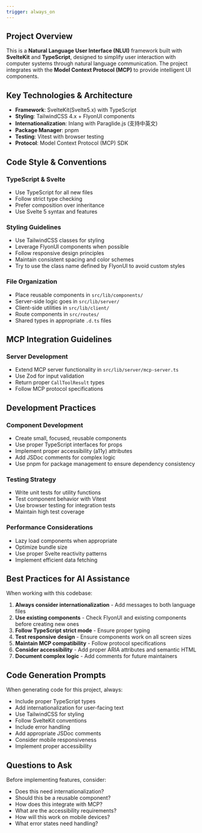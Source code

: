 ```yaml
---
trigger: always_on
---
```


## Project Overview

This is a **Natural Language User Interface (NLUI)** framework built with **SvelteKit** and **TypeScript**, designed to simplify user interaction with computer systems through natural language communication. The project integrates with the **Model Context Protocol (MCP)** to provide intelligent UI components.

## Key Technologies & Architecture

- **Framework**: SvelteKit(Svelte5.x) with TypeScript
- **Styling**: TailwindCSS 4.x + FlyonUI components
- **Internationalization**: Inlang with Paraglide.js (支持中英文)
- **Package Manager**: pnpm
- **Testing**: Vitest with browser testing
- **Protocol**: Model Context Protocol (MCP) SDK

## Code Style & Conventions

### TypeScript & Svelte

- Use TypeScript for all new files
- Follow strict type checking
- Prefer composition over inheritance
- Use Svelte 5 syntax and features

### Styling Guidelines

- Use TailwindCSS classes for styling
- Leverage FlyonUI components when possible
- Follow responsive design principles
- Maintain consistent spacing and color schemes
- Try to use the class name defined by FlyonUI to avoid custom styles

### File Organization

- Place reusable components in `src/lib/components/`
- Server-side logic goes in `src/lib/server/`
- Client-side utilities in `src/lib/client/`
- Route components in `src/routes/`
- Shared types in appropriate `.d.ts` files

## MCP Integration Guidelines

### Server Development

- Extend MCP server functionality in `src/lib/server/mcp-server.ts`
- Use Zod for input validation
- Return proper `CallToolResult` types
- Follow MCP protocol specifications

## Development Practices

### Component Development

- Create small, focused, reusable components
- Use proper TypeScript interfaces for props
- Implement proper accessibility (a11y) attributes
- Add JSDoc comments for complex logic
- Use pnpm for package management to ensure dependency consistency

### Testing Strategy

- Write unit tests for utility functions
- Test component behavior with Vitest
- Use browser testing for integration tests
- Maintain high test coverage

### Performance Considerations

- Lazy load components when appropriate
- Optimize bundle size
- Use proper Svelte reactivity patterns
- Implement efficient data fetching

## Best Practices for AI Assistance

When working with this codebase:

1. **Always consider internationalization** - Add messages to both language files
2. **Use existing components** - Check FlyonUI and existing components before creating new ones
3. **Follow TypeScript strict mode** - Ensure proper typing
4. **Test responsive design** - Ensure components work on all screen sizes
5. **Maintain MCP compatibility** - Follow protocol specifications
6. **Consider accessibility** - Add proper ARIA attributes and semantic HTML
7. **Document complex logic** - Add comments for future maintainers

## Code Generation Prompts

When generating code for this project, always:

- Include proper TypeScript types
- Add internationalization for user-facing text
- Use TailwindCSS for styling
- Follow SvelteKit conventions
- Include error handling
- Add appropriate JSDoc comments
- Consider mobile responsiveness
- Implement proper accessibility

## Questions to Ask

Before implementing features, consider:

- Does this need internationalization?
- Should this be a reusable component?
- How does this integrate with MCP?
- What are the accessibility requirements?
- How will this work on mobile devices?
- What error states need handling?

